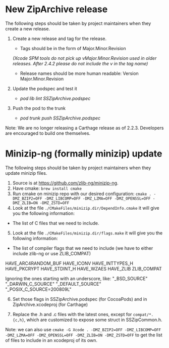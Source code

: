 # New ZipArchive release

The following steps should be taken by project maintainers when they create a new release.

1. Create a new release and tag for the release.

    - Tags should be in the form of Major.Minor.Revision 
    
     *(Xcode SPM tools do not pick up vMajor.Minor.Revision used in older releases. After 2.4.2 please do not include the v in the tag name)*

    - Release names should be  more human readable: Version Major.Minor.Revision

2. Update the podspec and test it

    - *pod lib lint SSZipArchive.podspec*

3. Push the pod to the trunk

    - *pod trunk push SSZipArchive.podspec*


Note: We are no longer releasing a Carthage release as of 2.2.3. Developers are encouraged to build one themselves.


# Minizip-ng (formally minizip) update

The following steps should be taken by project maintainers when they update minizip files.

1. Source is at https://github.com/zlib-ng/minizip-ng.
2. Have cmake:
`brew install cmake`
3. Run cmake on minizip repo with our desired configuration:
`cmake . -DMZ_BZIP2=OFF -DMZ_LIBCOMP=OFF -DMZ_LZMA=OFF -DMZ_OPENSSL=OFF -DMZ_ZLIB=ON -DMZ_ZSTD=OFF`
4. Look at the file `./CMakeFiles/minizip.dir/DependInfo.cmake` it will give you the following information:
- The list of C files that we need to include.

5. Look at the file `./CMakeFiles/minizip.dir/flags.make` it will give you the following information:
- The list of compiler flags that we need to include (we have to either include zlib-ng or use ZLIB_COMPAT)

HAVE_ARC4RANDOM_BUF HAVE_ICONV HAVE_INTTYPES_H HAVE_PKCRYPT HAVE_STDINT_H HAVE_WZAES HAVE_ZLIB ZLIB_COMPAT

Ignoring the ones starting with an underscore, like: "_BSD_SOURCE" "_DARWIN_C_SOURCE" "_DEFAULT_SOURCE" "_POSIX_C_SOURCE=200809L"

6. Set those flags in SSZipArchive.podspec (for CocoaPods) and in ZipArchive.xcodeproj (for Carthage)

7. Replace the .h and .c files with the latest ones, except for `compat/*.{c,h}`, which are customized to expose some struct in SSZipCommon.h.

Note: we can also use `cmake -G Xcode . -DMZ_BZIP2=OFF -DMZ_LIBCOMP=OFF -DMZ_LZMA=OFF -DMZ_OPENSSL=OFF -DMZ_ZLIB=ON -DMZ_ZSTD=OFF` to get the list of files to include in an xcodeproj of its own.
